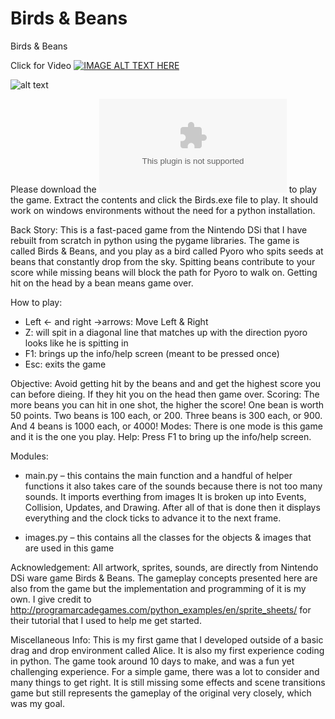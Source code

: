 # Birds & Beans
Birds & Beans

Click for Video
[![IMAGE ALT TEXT HERE](https://img.youtube.com/vi/IJ9c73GBglM/0.jpg)](https://www.youtube.com/watch?v=IJ9c73GBglM)

![alt text](https://raw.githubusercontent.com/prestondcarroll/projects/master/Birds_Beans_Pygame/birds_beans.png)

Please download the ![zip file](https://raw.githubusercontent.com/prestondcarroll/projects/master/Birds_Beans/Birds_Beans_Windows_exe.zip) to play the game. Extract the contents and click the Birds.exe file to play. It should work on windows environments without the need for a python installation.

Back Story: This is a fast-paced game from the Nintendo DSi that I have rebuilt from scratch in python using the pygame libraries. The game is called Birds & Beans, and you play as a bird called Pyoro who spits seeds at beans that constantly drop from the sky. Spitting beans contribute to your score while missing beans will block the path for Pyoro to walk on. Getting hit on the head by a bean means game over.

How to play: <br />
* Left ← and right →arrows: Move Left & Right <br />
* Z:	will spit in a diagonal line that matches up with the direction pyoro looks like he is spitting in <br />
* F1:  brings up the info/help screen (meant to be pressed once) <br />
* Esc: exits the game


Objective: Avoid getting hit by the beans and and get the highest score you can before dieing. If they hit you on the head then game over. 
	Scoring: The more beans you can hit in one shot, the higher the score! One bean is worth 50 points. Two beans is 100 each, or 200. Three beans is 300 each, or 900. And 4 beans is 1000 each, or 4000! 
	Modes: There is one mode is this game and it is the one you play.
	Help: Press F1 to bring up the info/help screen.
	 
Modules:<br />	
* main.py – this contains the main function and a handful of helper functions
it also takes care of the sounds because there is not too many sounds. It imports everthing from images
	It is broken up into Events, Collision, Updates, and Drawing. After all of that is done then it displays everything and the clock ticks to advance it to the next frame. 

* images.py – this contains all the classes for the objects & images that are used in this game

Acknowledgement: 
	All artwork, sprites, sounds, are directly from Nintendo DSi ware game Birds & Beans. The gameplay concepts presented here are also from the game but the implementation and programming of it is my own. I give credit to http://programarcadegames.com/python_examples/en/sprite_sheets/ for their tutorial that I used to help me get started.
  
Miscellaneous Info:
  This is my first game that I developed outside of a basic drag and drop environment called Alice. It is also my first experience coding in python. The game took around 10 days to make, and was a fun yet challenging experience. For a simple game, there was a lot to consider and many things to get right. It is still missing some effects and scene transitions game but still represents the gameplay of the original very closely, which was my goal.
